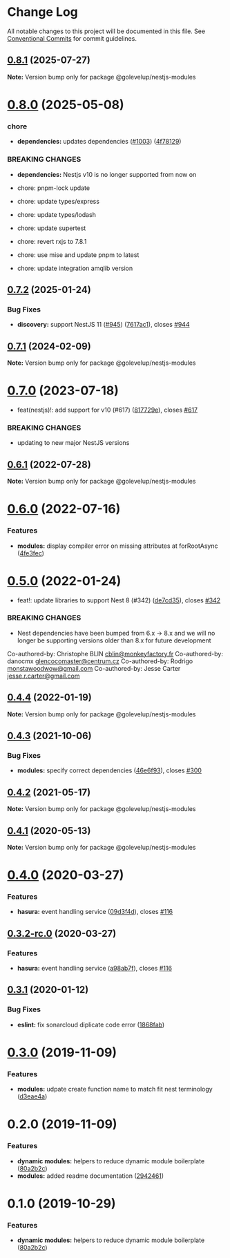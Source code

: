 # Change Log

All notable changes to this project will be documented in this file.
See [Conventional Commits](https://conventionalcommits.org) for commit guidelines.

## [0.8.1](https://github.com/golevelup/nestjs/compare/@golevelup/nestjs-modules@0.8.0...@golevelup/nestjs-modules@0.8.1) (2025-07-27)

**Note:** Version bump only for package @golevelup/nestjs-modules

# [0.8.0](https://github.com/golevelup/nestjs/compare/@golevelup/nestjs-modules@0.7.2...@golevelup/nestjs-modules@0.8.0) (2025-05-08)

### chore

- **dependencies:** updates dependencies ([#1003](https://github.com/golevelup/nestjs/issues/1003)) ([4f78129](https://github.com/golevelup/nestjs/commit/4f78129e347019e63cf5db2d1b9ee0d0a42bc71a))

### BREAKING CHANGES

- **dependencies:** Nestjs v10 is no longer supported from now on

- chore: pnpm-lock update

- chore: update types/express

- chore: update types/lodash

- chore: update supertest

- chore: revert rxjs to 7.8.1

- chore: use mise and update pnpm to latest

- chore: update integration amqlib version

## [0.7.2](https://github.com/golevelup/nestjs/compare/@golevelup/nestjs-modules@0.7.1...@golevelup/nestjs-modules@0.7.2) (2025-01-24)

### Bug Fixes

- **discovery:** support NestJS 11 ([#945](https://github.com/golevelup/nestjs/issues/945)) ([7617ac1](https://github.com/golevelup/nestjs/commit/7617ac1b603ae6f941d44fdff773c24970bb009a)), closes [#944](https://github.com/golevelup/nestjs/issues/944)

## [0.7.1](https://github.com/golevelup/nestjs/compare/@golevelup/nestjs-modules@0.7.0...@golevelup/nestjs-modules@0.7.1) (2024-02-09)

**Note:** Version bump only for package @golevelup/nestjs-modules

# [0.7.0](https://github.com/golevelup/nestjs/compare/@golevelup/nestjs-modules@0.6.1...@golevelup/nestjs-modules@0.7.0) (2023-07-18)

- feat(nestjs)!: add support for v10 (#617) ([817729e](https://github.com/golevelup/nestjs/commit/817729ef0fc4d63647430ddac0d011c038b0c36b)), closes [#617](https://github.com/golevelup/nestjs/issues/617)

### BREAKING CHANGES

- updating to new major NestJS versions

## [0.6.1](https://github.com/golevelup/nestjs/compare/@golevelup/nestjs-modules@0.6.0...@golevelup/nestjs-modules@0.6.1) (2022-07-28)

**Note:** Version bump only for package @golevelup/nestjs-modules

# [0.6.0](https://github.com/golevelup/nestjs/compare/@golevelup/nestjs-modules@0.5.0...@golevelup/nestjs-modules@0.6.0) (2022-07-16)

### Features

- **modules:** display compiler error on missing attributes at forRootAsync ([4fe3fec](https://github.com/golevelup/nestjs/commit/4fe3fecc98a249dbe23fb856493b34135064bef0))

# [0.5.0](https://github.com/golevelup/nestjs/compare/@golevelup/nestjs-modules@0.4.4...@golevelup/nestjs-modules@0.5.0) (2022-01-24)

- feat!: update libraries to support Nest 8 (#342) ([de7cd35](https://github.com/golevelup/nestjs/commit/de7cd35ac2e63d66af76b792d5bf99b4a2d82bb4)), closes [#342](https://github.com/golevelup/nestjs/issues/342)

### BREAKING CHANGES

- Nest dependencies have been bumped from 6.x -> 8.x and we will no longer be supporting versions older than 8.x for future development

Co-authored-by: Christophe BLIN <cblin@monkeyfactory.fr>
Co-authored-by: danocmx <glencocomaster@centrum.cz>
Co-authored-by: Rodrigo <monstawoodwow@gmail.com>
Co-authored-by: Jesse Carter <jesse.r.carter@gmail.com>

## [0.4.4](https://github.com/golevelup/nestjs/compare/@golevelup/nestjs-modules@0.4.3...@golevelup/nestjs-modules@0.4.4) (2022-01-19)

**Note:** Version bump only for package @golevelup/nestjs-modules

## [0.4.3](https://github.com/golevelup/nestjs/compare/@golevelup/nestjs-modules@0.4.2...@golevelup/nestjs-modules@0.4.3) (2021-10-06)

### Bug Fixes

- **modules:** specify correct dependencies ([46e6f93](https://github.com/golevelup/nestjs/commit/46e6f93)), closes [#300](https://github.com/golevelup/nestjs/issues/300)

## [0.4.2](https://github.com/golevelup/nestjs/compare/@golevelup/nestjs-modules@0.4.1...@golevelup/nestjs-modules@0.4.2) (2021-05-17)

**Note:** Version bump only for package @golevelup/nestjs-modules

## [0.4.1](https://github.com/golevelup/nestjs/compare/@golevelup/nestjs-modules@0.4.0...@golevelup/nestjs-modules@0.4.1) (2020-05-13)

**Note:** Version bump only for package @golevelup/nestjs-modules

# [0.4.0](https://github.com/golevelup/nestjs/compare/@golevelup/nestjs-modules@0.3.1...@golevelup/nestjs-modules@0.4.0) (2020-03-27)

### Features

- **hasura:** event handling service ([09d3f4d](https://github.com/golevelup/nestjs/commit/09d3f4d)), closes [#116](https://github.com/golevelup/nestjs/issues/116)

## [0.3.2-rc.0](https://github.com/golevelup/nestjs/compare/@golevelup/nestjs-modules@0.3.1...@golevelup/nestjs-modules@0.3.2-rc.0) (2020-03-27)

### Features

- **hasura:** event handling service ([a98ab7f](https://github.com/golevelup/nestjs/commit/a98ab7f)), closes [#116](https://github.com/golevelup/nestjs/issues/116)

## [0.3.1](https://github.com/golevelup/nestjs/compare/@golevelup/nestjs-modules@0.3.0...@golevelup/nestjs-modules@0.3.1) (2020-01-12)

### Bug Fixes

- **eslint:** fix sonarcloud diplicate code error ([1868fab](https://github.com/golevelup/nestjs/commit/1868fab))

# [0.3.0](https://github.com/golevelup/nestjs/compare/@golevelup/nestjs-modules@0.2.0...@golevelup/nestjs-modules@0.3.0) (2019-11-09)

### Features

- **modules:** udpate create function name to match fit nest terminology ([d3eae4a](https://github.com/golevelup/nestjs/commit/d3eae4a))

# 0.2.0 (2019-11-09)

### Features

- **dynamic modules:** helpers to reduce dynamic module boilerplate ([80a2b2c](https://github.com/golevelup/nestjs/commit/80a2b2c))
- **modules:** added readme documentation ([2942461](https://github.com/golevelup/nestjs/commit/2942461))

# 0.1.0 (2019-10-29)

### Features

- **dynamic modules:** helpers to reduce dynamic module boilerplate ([80a2b2c](https://github.com/golevelup/nestjs/commit/80a2b2c))
